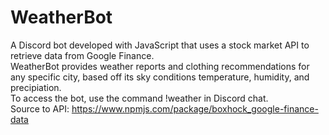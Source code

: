 # WeatherBot
A Discord bot developed with JavaScript that uses a stock market API to retrieve data from Google Finance.\
WeatherBot provides weather reports and clothing recommendations for any specific city, based off its sky conditions temperature, humidity, and precipiation.\
To access the bot, use the command !weather <location-here> in Discord chat.\
Source to API: https://www.npmjs.com/package/boxhock_google-finance-data

